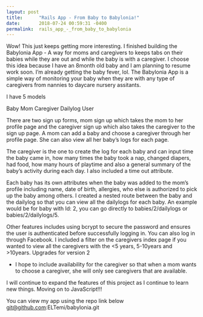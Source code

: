 ```yaml
---
layout: post
title:      "Rails App - From Baby to Babylonia!"
date:       2018-07-24 00:59:31 -0400
permalink:  rails_app_-_from_baby_to_babylonia
---
```


Wow! This just keeps getting more interesting. I finished building the Babylonia App - A way for moms and caregivers to keeps tabs on their babies while they are out and while the baby is with a caregiver. I choose this idea because I have an 8month old baby and I am planning to resume work soon. I’m already getting the baby fever, lol.
The Babylonia App is a simple way of monitoring your baby when they are with any type of caregivers from nannies to daycare nursery assitants.

I have 5 models

Baby 
Mom
Caregiver
Dailylog
User


There are two sign up forms, mom sign up which takes the mom to her profile page and the caregiver sign up which also takes the caregiver to the sign up page. A mom can add a baby and choose a caregiver through her profile page. She can also view all her baby’s logs for each page. 

The caregiver is the one to create the log for each baby and can input time the baby came in, how many times the baby took a nap, changed diapers, had food, how many hours of playtime and also a general summary of the baby’s activity during each day. I also included a time out attribute.

Each baby has its own attributes when the baby was added to the mom’s profile including name, date of birth, allergies, who else is authorized to pick up the baby among others. I created a nested route between the baby and the dailylog so that you can view all the dailylogs for each baby. An example would be for baby with Id: 2, you can go directly to babies/2/dailylogs or babies/2/dailylogs/5.

Other features includes using bcrypt to secure the password and ensures the user is authenticated before successfully logging in. You can also log in through Facebook. I included a filter on the caregivers index page if you wanted to view all the caregivers with the <5 years, 5-10years and >10years. 
Upgrades for version 2
- I hope to include availability for the caregiver so that when a mom wants to choose a caregiver, she will only see caregivers that are available.

I will continue to expand the features of this project as I continue to learn new things. Moving on to JavaScript!!!

You can view my app using the repo link below
git@github.com:ELTemi/babylonia.git
